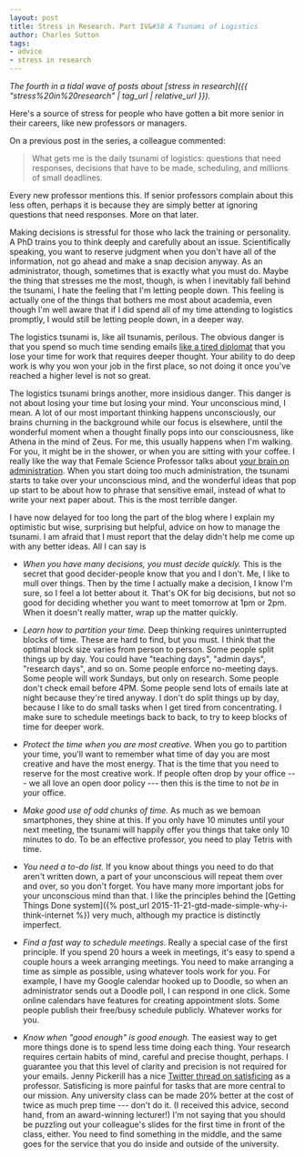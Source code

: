 ```yaml
---
layout: post
title: Stress in Research. Part IV&#58 A Tsunami of Logistics
author: Charles Sutton
tags:
- advice
- stress in research
---
```


*The fourth in a tidal wave of posts about
[stress in research]({{ "stress%20in%20research" | tag_url | relative_url }}).*

Here's a source of stress for people who have gotten a bit more senior
in their careers, like new professors or managers.

On a previous post in the series, a colleague commented:
> What gets me is the daily tsunami of logistics: questions that need responses,
> decisions that have to be made, scheduling, and millions of small deadlines.

Every new professor mentions this. If senior professors complain about this
less often, perhaps it is because they are simply better at ignoring questions
that need responses. More on that later.

Making decisions is stressful for those who lack the training or personality.
A PhD trains you to think deeply and carefully about an issue.
Scientifically speaking, you want to reserve judgment when you don't have all of
the information, not go ahead and make a snap decision anyway.
As an administrator, though, sometimes that is exactly what you must do.
Maybe the thing that stresses me the most, though, is when I inevitably fall
behind the tsunami, I hate the feeling that I'm letting people down.
This feeling is actually one of the things that bothers me most about
academia, even though I'm well aware that if I did spend all of my
time attending to logistics promptly, I would still be letting people down,
in a deeper way.

The logistics tsunami is, like all tsunamis, perilous. The obvious danger
is that you spend so much time sending emails
[like a tired diplomat](http://theoatmeal.com/comics/email_monster)
that you lose your time for work that requires deeper thought.
Your ability to do deep work is why you won your job in the first place,
so not doing it once you've reached a higher level is not so great.

The logistics tsunami brings another, more insidious danger.
This danger is not about losing
your time but losing your mind. Your unconscious mind, I mean.
A lot of our most important thinking happens unconsciously,
our brains churning in the background while our focus is elsewhere,
until the wonderful moment when a thought finally pops into our consciousness,
like Athena in the mind of Zeus.
For me, this usually happens when I'm walking.
For you, it might be in the shower, or when you are sitting with your coffee.
I really like the way that Female Science Professor talks about
[your brain on administration](http://science-professor.blogspot.com/2014/11/this-is-your-brain-on-administration.html).
When you start doing too much administration, the tsunami starts to take
over your unconscious mind, and the wonderful ideas that pop up start to be
about how to phrase that sensitive email, instead of what to write your
next paper about. This is the most terrible danger.

I have now delayed for too long the part of the blog where I explain my
optimistic but wise, surprising but helpful, advice on how
to manage the tsunami. I am afraid that I must report that
the delay didn't help me come up with any better ideas.
All I can say is

* *When you have many decisions, you must decide quickly.* This is the secret
that good decider-people know that you and I don't. Me, I like to mull over
things. Then by the time I actually make a decision, I know I'm sure,
so I feel a lot better about it. That's OK for big decisions, but not so good
for deciding whether you want to meet tomorrow at 1pm or 2pm.
When it doesn't really matter, wrap up the matter quickly.

* *Learn how to partition your time.* Deep thinking requires uninterrupted
blocks of time. These are hard to find, but you must.
I think that the optimal block size varies from person
to person. Some people split things up by day.
You could have "teaching days", "admin days", "research days", and so on.
Some people enforce no-meeting days. Some people will work Sundays,
but only on research.
Some people don't check email before 4PM.
Some people send lots of emails late at night because they're tired anyway.
I don't do split things up by day, because I like to do small tasks
when I get tired from concentrating. I make sure to schedule meetings back
to back, to try to keep blocks of time for deeper work.

* *Protect the time when you are most creative.* When you go to partition
your time, you'll want to remember what time of day you are most creative
and have the most energy. That is the time that you need to reserve for
the most creative work. If people often drop by your office --- we all love
an open door policy --- then this is the time to not *be* in your
office.

* *Make good use of odd chunks of time.* As much as we bemoan smartphones,
they shine at this. If you only have 10 minutes until your next meeting,
the tsunami will happily offer you things that take only 10 minutes to do.
To be an effective professor, you need to play Tetris with time.

* *You need a to-do list.* If you know about things you need to do
that aren't written down, a part of your unconscious will repeat them over
and over, so you don't forget. You have many more important jobs for
your unconscious mind than that. I like the principles behind the
[Getting Things Done system]({% post_url 2015-11-21-gtd-made-simple-why-i-think-internet %})
  very much, although my practice is distinctly imperfect.

* *Find a fast way to schedule meetings.* Really a special case of the first
principle. If you spend 20 hours a week in meetings, it's easy to spend
a couple hours a week arranging meetings. You need to make arranging a time
as simple as possible, using whatever tools work for you. For example,
I have my Google calendar hooked up to Doodle, so when an administrator
sends out a Doodle poll, I can respond in one click. Some online calendars
have features for creating appointment slots. Some people publish their
free/busy schedule publicly. Whatever works for you.

* *Know when "good enough" is good enough.* The easiest way to get more things
done is to spend less time doing each thing. Your research requires certain
habits of mind, careful and precise thought, perhaps. I guarantee you that
this level of clarity and precision is not required for your emails.
Jenny Pickerill has a nice
[Twitter thread on satisficing](https://twitter.com/JennyPickerill/status/985780112112091141)
as a professor.
Satisficing is more painful for tasks that are more central
to our mission. Any university class can be made 20% better at the cost
of twice as much prep time --- don't do it. (I received this advice,
  second hand, from an award-winning lecturer!) I'm not saying that
you should be puzzling out your colleague's slides for the first time
in front of the class, either. You need to find something in the middle,
and the same goes for the service that you do inside and outside
of the university.

